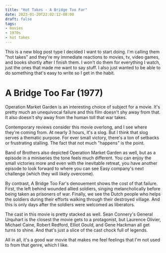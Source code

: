 ```yaml
---
title: "Hot Takes - A Bridge Too Far"
date: 2023-01-20T22:02:12-08:00
draft: false
tags:
- movies
- 1970s
- hot takes
---
```


This is a new blog post type I decided I want to start doing. I'm calling them "hot takes" and they're my immediate reactions to movies, tv, video games, and books shortly after I finish them. I won't do them for everything I watch, just the ones that made me want to say stuff. I also just wanted to be able to do something that's easy to write so I get in the habit.

# A Bridge Too Far (1977)

Operation Market Garden is an interesting choice of subject for a movie. It's pretty much an unequivocal failure and this film doesn't shy away from that. It also doesn't shy away from the human toll that war takes.

Contemporary reviews consider this movie overlong, and I see where they're coming from. At nearly 3 hours, it's a slog. But I think that slog serves a thematic purpose. For ever small victory, there's a ton of setbacks or frustrating stalling. The fact that not much "happens" is the point.

Band of Brothers also depicted Operation Market Garden as well, but as a episode in a miniseries the tone feels much different. You can enjoy the small victories more and even with the inevitable retreat, you have another episode to look forward to where you can see Easy company's next challenge (which they will likely overcome).

By contrast, A Bridge Too Far's denouement shows the cost of that failure. First, the left behind wounded allied soldiers, singing melancholically before being taken as prisoners of war. Finally, we see the Dutch people who helps the soldiers during their efforts walking through their destroyed village. And this is only days after the soldiers were welcomed as liberators.

The cast in this movie is pretty stacked as well. Sean Connery's General Urquhart is the closest the movie gets to a protagonist, but Laurence Olivier, Michael Caine, Robert Redford, Elliot Gould, and Gene Hackman all get turns to shine. And that's just a slice of the cast chock full of legends.

All in all, it's a good war movie that makes me feel feelings that I'm not used to from that genre, which I like.

